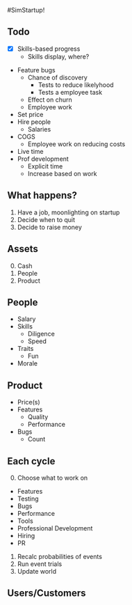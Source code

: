 #SimStartup!

## Todo

* [x] Skills-based progress
  * Skills display, where?
* Feature bugs
  * Chance of discovery
    * Tests to reduce likelyhood
    * Tests a employee task
  * Effect on churn
  * Employee work
* Set price
* Hire people
  * Salaries
* COGS
  * Employee work on reducing costs
* Live time
* Prof development
  * Explicit time
  * Increase based on work

## What happens?

1. Have a job, moonlighting on startup
2. Decide when to quit
3. Decide to raise money


## Assets

0. Cash
1. People
2. Product


## People

* Salary
* Skills
  * Diligence
  * Speed
* Traits
  * Fun
* Morale

## Product

* Price(s)
* Features
  * Quality
  * Performance
* Bugs
  * Count


## Each cycle

0. Choose what to work on
  * Features
  * Testing
  * Bugs
  * Performance
  * Tools
  * Professional Development
  * Hiring
  * PR
1. Recalc probabilities of events
2. Run event trials
3. Update world


## Users/Customers

